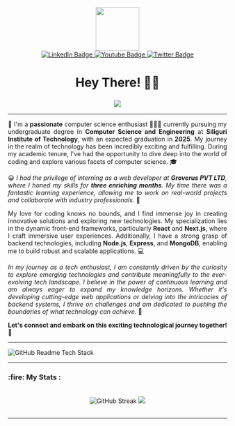 <div id="header" align="center">
  <img src="https://media.giphy.com/media/M9gbBd9nbDrOTu1Mqx/giphy.gif" width="100"/>
</div>

<div id="badges" align="center">
  <a href="https://www.linkedin.com/in/sourav-chowdhury-892ba3229/">
    <img src="https://img.shields.io/badge/LinkedIn-blue?style=for-the-badge&logo=linkedin&logoColor=white" alt="LinkedIn Badge"/>
  </a>
  <a href="https://sourav-c-portfolio.netlify.app">
    <img src="https://img.shields.io/badge/Portfolio-red?style=for-the-badge&logo=npm&logoColor=white" alt="Youtube Badge"/>
  </a>
  <a href="https://www.instagram.com/_souravjustchill/">
    <img src="https://img.shields.io/badge/Instagram-blue?style=for-the-badge&logo=instagram&logoColor=white" alt="Twitter Badge"/>
  </a>
</div>

<h1 align="center">
  Hey There! 👋🏻
 
</h1>

<h3 align = "center"><img src="https://readme-typing-svg.herokuapp.com?color=%23F7F7F7&size=21&center=true&vCenter=true&width=650&height=100&lines=A+Student+%F0%9F%91%A8%F0%9F%8F%BB%E2%80%8D%F0%9F%8E%93+and+a+Programming+Enthusiast+%F0%9F%91%A9%E2%80%8D%F0%9F%92%BB+from+India"></h3>

<hr>

<div align="justify">
<p>👋 I'm a <strong>passionate</strong> computer science enthusiast 🧑🏻‍💻 currently pursuing my undergraduate degree in <strong>Computer Science and Engineering</strong> at <strong>Siliguri Institute of Technology</strong>, with an expected graduation in <strong>2025</strong>. My journey in the realm of technology has been incredibly exciting and fulfilling. During my academic tenure, I've had the opportunity to dive deep into the world of coding and explore various facets of computer science. 🎓</p>

<p>😀<i> I had the privilege of interning as a web developer at <strong>Groverus PVT LTD</strong>, where I honed my skills for <strong>three enriching months</strong>. My time there was a fantastic learning experience, allowing me to work on real-world projects and collaborate with industry professionals.</i> 💼</p>

<p>My love for coding knows no bounds, and I find immense joy in creating innovative solutions and exploring new technologies. My specialization lies in the dynamic front-end frameworks, particularly <strong>React</strong> and <strong>Next.js</strong>, where I craft immersive user experiences. Additionally, I have a strong grasp of backend technologies, including <strong>Node.js</strong>, <strong>Express</strong>, and <strong>MongoDB</strong>, enabling me to build robust and scalable applications. 💻</p>

<p><i>In my journey as a tech enthusiast, I am constantly driven by the curiosity to explore emerging technologies and contribute meaningfully to the ever-evolving tech landscape. I believe in the power of continuous learning and am always eager to expand my knowledge horizons. Whether it's developing cutting-edge web applications or delving into the intricacies of backend systems, I thrive on challenges and am dedicated to pushing the boundaries of what technology can achieve.</i> 🚀</p>

<p><strong>Let's connect and embark on this exciting technological journey together!</strong> 🚀</p>

</div>
<hr>
<img src="https://github-readme-tech-stack.vercel.app/api/cards?title=My+Tech+Stack&align=center&titleAlign=center&fontSize=20&lineHeight=10&lineCount=2&theme=ayu&width=450&bg=%25230B0E14&titleColor=%231c9eff&line1=html%2Chtml%2Cauto%3Bcss%2Ccss%2Cauto%3Bprettir%2Cjavascript%2Cauto%3B&line2=nextjs%2CC%2Cffffff%3Btypesript%2Cjava%2Cauto%3Bstoryboo%2Cpython%2Cauto%3B" alt="GitHub Readme Tech Stack" />
<hr>
<h3>:fire: My Stats :</h3>
<br>
<div align="center">
<img src="https://github-readme-streak-stats.herokuapp.com?user=souravcodes1080&theme=dark&date_format=%5BY%20%5DM%20j&hide_current_streak=true" alt="GitHub Streak"> 
<img src="https://github-readme-stats.vercel.app/api/top-langs/?username=souravcodes1080&layout=compact&theme=dark">
</div>
<br>

<hr>
<!-- - 👋 Hi, I’m @souravcodes1080
- 👀 I’m interested in software development and GUI
- 🌱 I’m currently learning C, JAVA, PYTHON 
- 💞️ I’m looking to collaborate with you :^)
- 📫 Reach me through Instagram @_souravjustchill  -->

<!---
souravcodes1080/souravcodes1080 is a ✨ special ✨ repository because its `README.md` (this file) appears on your GitHub profile.
You can click the Preview link to take a look at your changes.
--->
